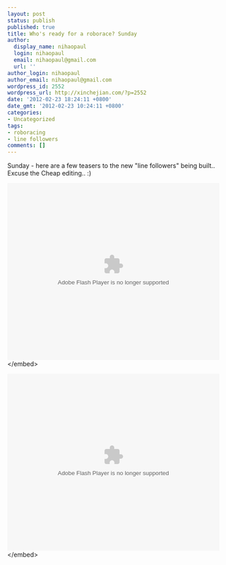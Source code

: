 ```yaml
---
layout: post
status: publish
published: true
title: Who's ready for a roborace? Sunday
author:
  display_name: nihaopaul
  login: nihaopaul
  email: nihaopaul@gmail.com
  url: ''
author_login: nihaopaul
author_email: nihaopaul@gmail.com
wordpress_id: 2552
wordpress_url: http://xinchejian.com/?p=2552
date: '2012-02-23 18:24:11 +0800'
date_gmt: '2012-02-23 10:24:11 +0800'
categories:
- Uncategorized
tags:
- roboracing
- line followers
comments: []
---
```

<p>Sunday - here are a few teasers to the new "line followers" being built.. Excuse the Cheap editing.. :)</p>
<p><embed src='http:&#47;&#47;player.youku.com&#47;player.php&#47;sid&#47;XMzU1MTg5NDY4&#47;v.swf' quality='high' width='480' height='400' align='middle' allowScriptAccess='sameDomain' type='application&#47;x-shockwave-flash'><&#47;embed></p>
<p><embed src='http:&#47;&#47;player.youku.com&#47;player.php&#47;sid&#47;XMzU1NzkxMTg0&#47;v.swf' quality='high' width='480' height='400' align='middle' allowScriptAccess='sameDomain' type='application&#47;x-shockwave-flash'><&#47;embed></p>
